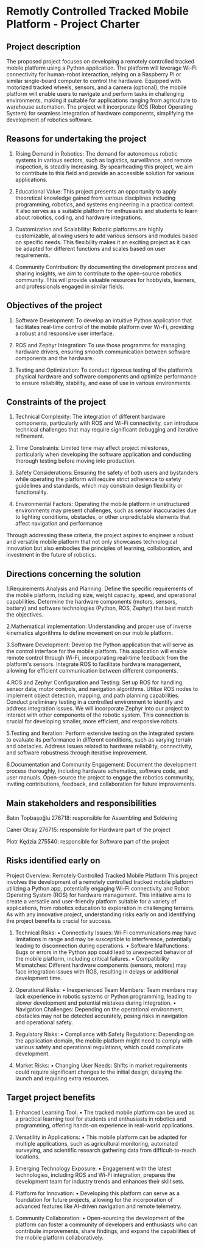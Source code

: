 # Remotly Controlled Tracked Mobile Platform - Project Charter

## Project description

The proposed project focuses on developing a remotely controlled tracked mobile platform using a Python application. The platform will leverage Wi-Fi connectivity for human-robot interaction, relying on a Raspberry Pi or similar single-board computer to control the hardware. Equipped with motorized tracked wheels, sensors, and a camera (optional), the mobile platform will enable users to navigate and perform tasks in challenging environments, making it suitable for applications ranging from agriculture to warehouse automation. The project will incorporate ROS (Robot Operating System) for seamless integration of hardware components, simplifying the development of robotics software.

## Reasons for undertaking the project

1.	Rising Demand in Robotics: The demand for autonomous robotic systems in various sectors, such as logistics, surveillance, and remote inspection, is steadily increasing. By spearheading this project, we aim to contribute to this field and provide an accessible solution for various applications.

2.	Educational Value: This project presents an opportunity to apply theoretical knowledge gained from various disciplines including programming, robotics, and systems engineering in a practical context. It also serves as a suitable platform for enthusiasts and students to learn about robotics, coding, and hardware integrations.

3.	Customization and Scalability: Robotic platforms are highly customizable, allowing users to add various sensors and modules based on specific needs. This flexibility makes it an exciting project as it can be adapted for different functions and scales based on user requirements.

4.	Community Contribution: By documenting the development process and sharing insights, we aim to contribute to the open-source robotics community. This will provide valuable resources for hobbyists, learners, and professionals engaged in similar fields.

## Objectives of the project


1.	Software Development: To develop an intuitive Python application that facilitates real-time control of the mobile platform over Wi-Fi, providing a robust and responsive user interface.

2.	ROS and Zephyr Integration: To use those programms for managing hardware drivers, ensuring smooth communication between software components and the hardware.
   
3.	Testing and Optimization: To conduct rigorous testing of the platform’s physical hardware and software components and optimize performance to ensure reliability, stability, and ease of use in various environments.

## Constraints of the project


1.	Technical Complexity: The integration of different hardware components, particularly with ROS and Wi-Fi connectivity, can introduce technical challenges that may require significant debugging and iterative refinement.

2.	Time Constraints: Limited time may affect project milestones, particularly when developing the software application and conducting thorough testing before moving into production.

3.	Safety Considerations: Ensuring the safety of both users and bystanders while operating the platform will require strict adherence to safety guidelines and standards, which may constrain design flexibility or functionality.

4.	Environmental Factors: Operating the mobile platform in unstructured environments may present challenges, such as sensor inaccuracies due to lighting conditions, obstacles, or other unpredictable elements that affect navigation and performance

Through addressing these criteria, the project aspires to engineer a robust and versatile mobile platform that not only showcases technological innovation but also embodies the principles of learning, collaboration, and investment in the future of robotics.


## Directions concerning the solution

1.Requirements Analysis and Planning: Define the specific requirements of the mobile platform, including size, weight capacity, speed, and operational capabilities. Determine the hardware components (motors, sensors, battery) and software technologies (Python, ROS, Zephyr) that best match the objectives.

2.Mathematical implementation: Understanding and proper use of inverse kinematics algorithms to define movement on our mobile platform.

3.Software Development: Develop the Python application that will serve as the control interface for the mobile platform. This application will enable remote control through Wi-Fi, incorporating real-time feedback from the platform's sensors. Integrate ROS to facilitate hardware management, allowing for efficient communication between different components.

4.ROS and Zephyr Configuration and Testing: Set up ROS for handling sensor data, motor controls, and navigation algorithms. Utilize ROS nodes to implement object detection, mapping, and path planning capabilities. Conduct preliminary testing in a controlled environment to identify and address integration issues. We will incorporate Zephyr into our project to interact with other components of the robotic system. This connection is crucial for developing smaller, more efficient, and responsive robots.

5.Testing and Iteration: Perform extensive testing on the integrated system to evaluate its performance in different conditions, such as varying terrain and obstacles. Address issues related to hardware reliability, connectivity, and software robustness through iterative improvement.

6.Documentation and Community Engagement: Document the development process thoroughly, including hardware schematics, software code, and user manuals. Open-source the project to engage the robotics community, inviting contributions, feedback, and collaboration for future improvements.


## Main stakeholders and responsibilities

Batın Topbaşoğlu 276718: responsible for Assembling and Soldering 

Caner Olcay 276715: responsible for Hardware part of the project 

Piotr Kędzia 275540: responsible for Software part of the project


## Risks identified early on

Project Overview: Remotely Controlled Tracked Mobile Platform
This project involves the development of a remotely controlled tracked mobile platform utilizing a Python app, potentially engaging Wi-Fi connectivity and Robot Operating System (ROS) for hardware management. This initiative aims to create a versatile and user-friendly platform suitable for a variety of applications, from robotics education to exploration in challenging terrains. As with any innovative project, understanding risks early on and identifying the project benefits is crucial for success.

1.	Technical Risks:
•	Connectivity Issues: Wi-Fi communications may have limitations in range and may be susceptible to interference, potentially leading to disconnection during operations.
•	Software Malfunctions: Bugs or errors in the Python app could lead to unexpected behavior of the mobile platform, including critical failures.
•	Compatibility Mismatches: Different hardware components (sensors, motors) may face integration issues with ROS, resulting in delays or additional development time.

2.	Operational Risks:
•	Inexperienced Team Members: Team members may lack experience in robotic systems or Python programming, leading to slower development and potential mistakes during integration.
•	Navigation Challenges: Depending on the operational environment, obstacles may not be detected accurately, posing risks in navigation and operational safety.

3.	Regulatory Risks:
•	Compliance with Safety Regulations: Depending on the application domain, the mobile platform might need to comply with various safety and operational regulations, which could complicate development.

4.	Market Risks:
•	Changing User Needs: Shifts in market requirements could require significant changes to the initial design, delaying the launch and requiring extra resources.



## Target project benefits

1.	Enhanced Learning Tool:
•	The tracked mobile platform can be used as a practical learning tool for students and enthusiasts in robotics and programming, offering hands-on experience in real-world applications.

2.	Versatility in Applications:
•	This mobile platform can be adapted for multiple applications, such as agricultural monitoring, automated surveying, and scientific research gathering data from difficult-to-reach locations.

3.	Emerging Technology Exposure:
•	Engagement with the latest technologies, including ROS and Wi-Fi integration, prepares the development team for industry trends and enhances their skill sets.

4.	Platform for Innovation:
•	Developing this platform can serve as a foundation for future projects, allowing for the incorporation of advanced features like AI-driven navigation and remote telemetry.

5.	Community Collaboration:
•	Open-sourcing the development of the platform can foster a community of developers and enthusiasts who can contribute improvements, share findings, and expand the capabilities of the mobile platform collaboratively.

